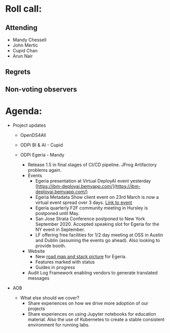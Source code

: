 # Roll call:

## Attending

* Mandy Chessell
* John Mertic
* Cupid Chan
* Arun Nair

## Regrets


## Non-voting observers


# Agenda:

* Project updates
  
  * OpenDS4All
    
  * ODPi BI & AI - Cupid
  * ODPi Egeria - Mandy
     * Release 1.5 in final stages of CI/CD pipeline. JFrog Artifactory problems again.
     * Events
         * Egeria presentation at Virtual DeployAI event yesterday [https://ibm-deployai.bemyapp.com/](https://ibm-deployai.bemyapp.com/)
         * Egeria Metadata Show client event on 23rd March is now a virtual event spread over 3 days. [Link to event](https://www.odpi.org/blog/2020/01/24/the-egeria-metadata-show-london-24th-march-2020)
         * Egeria quarterly F2F community meeting in Hursley is postponed until May.
         * San Jose Strata Conference postponed to New York September 2020. Accepted speaking slot for Egeria for the NY event in September.
         * LF offering free facilities for 1/2 day meeting at OSS in Austin and Dublin (assuming the events go ahead).  Also looking to provide booth.
     * Website
        * New [road map and stack picture](https://egeria.odpi.org/open-metadata-publication/website/roadmap/) for Egeria.
        * Features marked with status
        * Guides in progress
     * Audit Log Framework enabling vendors to generate translated messages
  
* AOB 
  * What else should we cover?
     * Share experiences on how we drive more adoption of our projects
     * Share experiences on using Jupyter notebooks for education material.
       Also the use of Kubernetes to create a stable consistent environment for
       running labs.
     


